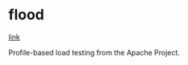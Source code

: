 # flood

[link](http://httpd.apache.org/test/flood/)

Profile-based load testing from the Apache Project.

